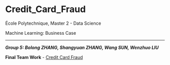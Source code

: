 # Credit_Card_Fraud

École Polytechnique, Master 2 - Data Science

Machine Learning: Business Case 

---

**_Group 5: Bolong ZHANG, Shangyuan ZHANG, Wang SUN, Wenzhuo LIU_**

**Final Team Work** - [Credit Card Fraud](credit_card_fraud.ipynb)
